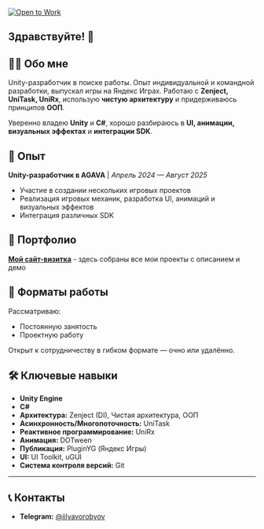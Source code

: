 [![Open to Work](https://img.shields.io/badge/Open%20to-Work-brightgreen)](https://ilyavorobyov.github.io/)
## Здравствуйте! 👋

## 👨‍💻 Обо мне

Unity-разработчик в поиске работы. Опыт индивидуальной и командной разработки, выпускал игры на Яндекс Играх. Работаю с **Zenject, UniTask, UniRx**, использую **чистую архитектуру** и придерживаюсь принципов **ООП**.

Уверенно владею **Unity** и **C#**, хорошо разбираюсь в **UI, анимации, визуальных эффектах** и **интеграции SDK**.

## 🚀 Опыт

**Unity-разработчик в AGAVA** | *Апрель 2024 — Август 2025*
- Участие в создании нескольких игровых проектов
- Реализация игровых механик, разработка UI, анимаций и визуальных эффектов
- Интеграция различных SDK

## 🎯 Портфолио

**[Мой сайт-визитка](https://ilyavorobyov.github.io/)** - здесь собраны все мои проекты с описанием и демо

## 💼 Форматы работы

Рассматриваю:
- Постоянную занятость
- Проектную работу

Открыт к сотрудничеству в гибком формате — очно или удалённо.

## 🛠 Ключевые навыки

- **Unity Engine**
- **C#**
- **Архитектура:** Zenject (DI), Чистая архитектура, ООП
- **Асинхронность/Многопоточность:** UniTask
- **Реактивное программирование:** UniRx
- **Анимация:** DOTween
- **Публикация:** PluginYG (Яндекс Игры)
- **UI:** UI Toolkit, uGUI
- **Система контроля версий:** Git

---

## 📞 Контакты

- **Telegram:** [@iilyavorobyov](https://t.me/iilyavorobyov)
<!--
**ilyavorobyov/ilyavorobyov** is a ✨ _special_ ✨ repository because its `README.md` (this file) appears on your GitHub profile.

Here are some ideas to get you started:

- 🔭 I’m currently working on ...
- 🌱 I’m currently learning ...
- 👯 I’m looking to collaborate on ...
- 🤔 I’m looking for help with ...
- 💬 Ask me about ...
- 📫 How to reach me: ...
- 😄 Pronouns: ...
- ⚡ Fun fact: ...
-->
